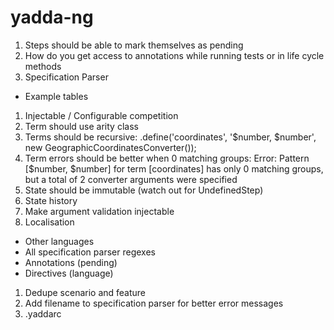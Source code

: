 # yadda-ng

1. Steps should be able to mark themselves as pending
1. How do you get access to annotations while running tests or in life cycle methods
1. Specification Parser
  - Example tables
1. Injectable / Configurable competition
1. Term should use arity class
1. Terms should be recursive: .define('coordinates', '$number, $number', new GeographicCoordinatesConverter());
1. Term errors should be better when 0 matching groups: Error: Pattern [$number, $number] for term [coordinates] has only 0 matching groups, but a total of 2 converter arguments were specified
1. State should be immutable (watch out for UndefinedStep)
1. State history
1. Make argument validation injectable
1. Localisation
  - Other languages
  - All specification parser regexes
  - Annotations (pending)
  - Directives (language)
1. Dedupe scenario and feature
1. Add filename to specification parser for better error messages
1. .yaddarc
